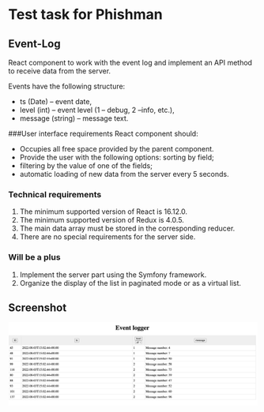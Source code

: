# Test task for Phishman
## Event-Log
</p>React component to work with the event log and implement an API method to receive data from the server.</p>

Events have the following structure:
- ts (Date) – event date,
- level (int) – event level (1 – debug, 2 –info, etc.),
- message (string) – message text.
  
###User interface requirements
React component should:
- Occupies all free space provided by the parent component.
- Provide the user with the following options:
sorting by field;
- filtering by the value of one of the fields;
- automatic loading of new data from the server every 5 seconds.

### Technical requirements
1. The minimum supported version of React is 16.12.0.
2. The minimum supported version of Redux is 4.0.5.
3. The main data array must be stored in the corresponding reducer.
4. There are no special requirements for the server side.

### Will be a plus
1. Implement the server part using the Symfony framework.
2. Organize the display of the list in paginated mode or as a virtual list.

## Screenshot
<img src="./screenshot.png"
     alt="Markdown screenshot project icon"
     style="float: left; margin-right: 10px;" />
